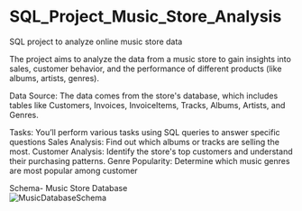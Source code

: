 # SQL_Project_Music_Store_Analysis
SQL project to analyze online music store data

The project aims to analyze the data from a music store to gain insights into sales, customer behavior, and the performance of different products (like albums, artists, genres).

Data Source: The data comes from the store's database, which includes tables like Customers, Invoices, InvoiceItems, Tracks, Albums, Artists, and Genres.

Tasks: You’ll perform various tasks using SQL queries to answer specific questions
Sales Analysis: Find out which albums or tracks are selling the most.
Customer Analysis: Identify the store's top customers and understand their purchasing patterns.
Genre Popularity: Determine which music genres are most popular among customer


Schema- Music Store Database  
![MusicDatabaseSchema](https://user-images.githubusercontent.com/112153548/213707717-bfc9f479-52d9-407b-99e1-e94db7ae10a3.png)
